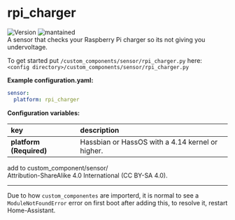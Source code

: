 # rpi_charger
  
![Version](https://img.shields.io/badge/version-0.0.1-green.svg?style=for-the-badge) ![mantained](https://img.shields.io/maintenance/yes/2018.svg?style=for-the-badge)   
A sensor that checks your Raspberry Pi charger so its not giving you undervoltage.
  
To get started put `/custom_components/sensor/rpi_charger.py` here:  
`<config directory>/custom_components/sensor/rpi_charger.py`  
  
**Example configuration.yaml:**
```yaml
sensor:
  platform: rpi_charger
```
**Configuration variables:**  
  
key | description  
:--- | :---  
**platform (Required)** | Hassbian or HassOS with a 4.14 kernel or higher.  
  
add to custom_component/sensor/  
Attribution-ShareAlike 4.0 International (CC BY-SA 4.0).  
***
Due to how `custom_componentes` are importerd, it is normal to see a `ModuleNotFoundError` error on first boot after adding this, to resolve it, restart Home-Assistant.